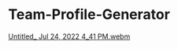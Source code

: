 # Team-Profile-Generator

[Untitled_ Jul 24, 2022 4_41 PM.webm](https://user-images.githubusercontent.com/101669444/180670820-1433ed51-dfaa-482c-aad9-7130c639f772.webm)

